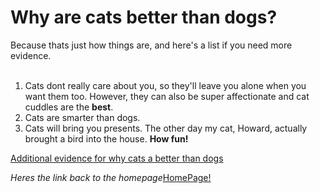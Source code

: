 
<h1>Why are cats better than dogs?</h1>

<p1>
  Because thats just how things are, and here's a list if you need more evidence.
  <br>
  <br>
  
  1. Cats dont really care about you, so they'll leave you alone when you want them too. However, they can also be super affectionate and cat cuddles are the   **best**.
  2. Cats are smarter than dogs.
  3. Cats will bring you presents. The other day my cat, Howard, actually brought a bird into the house. **How fun!**

</p1>

[Additional evidence for why cats a better than dogs](https://www.google.com/url?sa=t&rct=j&q=&esrc=s&source=web&cd=&cad=rja&uact=8&ved=2ahUKEwjEwY_I-dfzAhWtmmoFHSkpA_YQFnoECAgQAQ&url=https%3A%2F%2Fwww.thesprucepets.com%2Fwhy-cats-are-better-than-dogs-554880&usg=AOvVaw0xzEsSHcSY8QIHAQy_LND6)


*Heres the link back to the homepage*[HomePage!](README.md)
